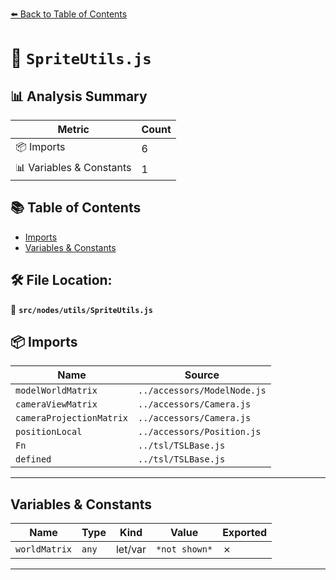 [⬅️ Back to Table of Contents](../../../index.md)

# 📄 `SpriteUtils.js`

## 📊 Analysis Summary

| Metric | Count |
|--------|-------|
| 📦 Imports | 6 |
| 📊 Variables & Constants | 1 |

## 📚 Table of Contents

- [Imports](#imports)
- [Variables & Constants](#variables-constants)

## 🛠️ File Location:
📂 **`src/nodes/utils/SpriteUtils.js`**

## 📦 Imports

| Name | Source |
|------|--------|
| `modelWorldMatrix` | `../accessors/ModelNode.js` |
| `cameraViewMatrix` | `../accessors/Camera.js` |
| `cameraProjectionMatrix` | `../accessors/Camera.js` |
| `positionLocal` | `../accessors/Position.js` |
| `Fn` | `../tsl/TSLBase.js` |
| `defined` | `../tsl/TSLBase.js` |


---

## Variables & Constants

| Name | Type | Kind | Value | Exported |
|------|------|------|-------|----------|
| `worldMatrix` | `any` | let/var | `*not shown*` | ✗ |


---